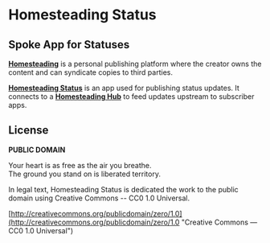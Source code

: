 # Homesteading Status
## Spoke App for Statuses

**[Homesteading](https://github.com/homesteading)**
is a personal publishing platform where the creator owns the content
and can syndicate copies to third parties.

**[Homesteading Status](https://github.com/homesteading/homesteading-status)**
is an app used for publishing status updates. It connects to a
**[Homesteading Hub](https://github.com/homesteading/homesteading-hub)**
to feed updates upstream to subscriber apps.

## License

**PUBLIC DOMAIN**

Your heart is as free as the air you breathe. <br>
The ground you stand on is liberated territory.

In legal text, Homesteading Status is dedicated the work to
the public domain using Creative Commons -- CC0 1.0 Universal.

[http://creativecommons.org/publicdomain/zero/1.0](http://creativecommons.org/publicdomain/zero/1.0 "Creative Commons &mdash; CC0 1.0 Universal")
